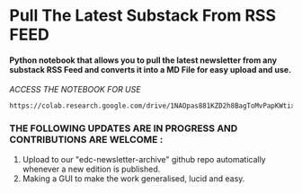 # Pull The Latest Substack From RSS FEED

#### Python notebook that allows you to pull the latest newsletter from any substack RSS Feed and converts it into a MD File for easy upload and use. 

*ACCESS THE NOTEBOOK FOR USE*
```
https://colab.research.google.com/drive/1NAOpas881KZD2h8BagToMvPapKWtixRV
```

### THE FOLLOWING UPDATES ARE IN PROGRESS AND CONTRIBUTIONS ARE WELCOME :
1. Upload to our "edc-newsletter-archive" github repo automatically whenever a new edition is published.
2. Making a GUI to make the work generalised, lucid and easy.
